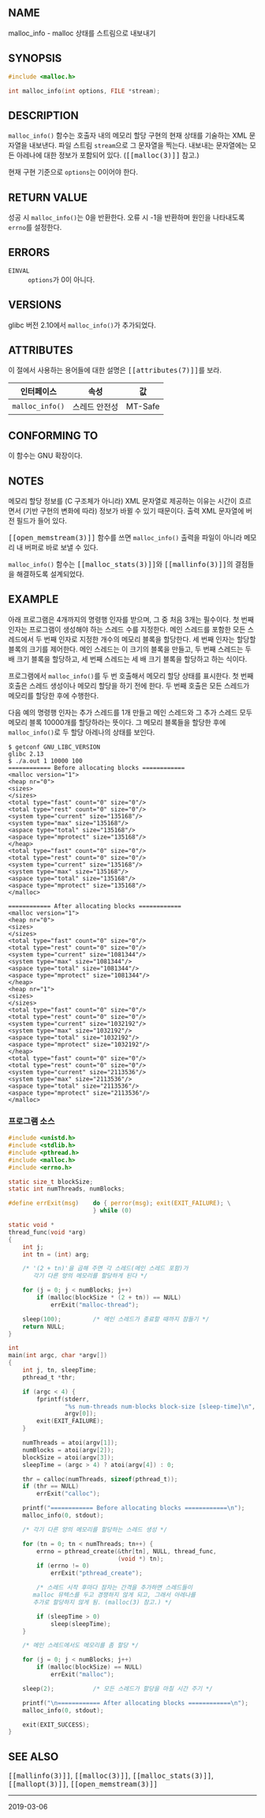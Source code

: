 ## NAME

malloc_info - malloc 상태를 스트림으로 내보내기

## SYNOPSIS

```c
#include <malloc.h>

int malloc_info(int options, FILE *stream);
```

## DESCRIPTION

`malloc_info()` 함수는 호출자 내의 메모리 할당 구현의 현재 상태를 기술하는 XML 문자열을 내보낸다. 파일 스트림 `stream`으로 그 문자열을 찍는다. 내보내는 문자열에는 모든 아레나에 대한 정보가 포함되어 있다. (<tt>[[malloc(3)]]</tt> 참고.)

현재 구현 기준으로 `options`는 0이어야 한다.

## RETURN VALUE

성공 시 `malloc_info()`는 0을 반환한다. 오류 시 -1을 반환하며 원인을 나타내도록 `errno`를 설정한다.

## ERRORS

<dl>
<dl><code>EINVAL</code></dt>
<dd><code>options</code>가 0이 아니다.</dd>
</dl>

## VERSIONS

glibc 버전 2.10에서 `malloc_info()`가 추가되었다.

## ATTRIBUTES

이 절에서 사용하는 용어들에 대한 설명은 <tt>[[attributes(7)]]</tt>를 보라.

| 인터페이스 | 속성 | 값 |
| --- | --- | --- |
| `malloc_info()` | 스레드 안전성 | MT-Safe |

## CONFORMING TO

이 함수는 GNU 확장이다.

## NOTES

메모리 할당 정보를 (C 구조체가 아니라) XML 문자열로 제공하는 이유는 시간이 흐르면서 (기반 구현의 변화에 따라) 정보가 바뀔 수 있기 때문이다. 출력 XML 문자열에 버전 필드가 들어 있다.

<tt>[[open_memstream(3)]]</tt> 함수를 쓰면 `malloc_info()` 출력을 파일이 아니라 메모리 내 버퍼로 바로 보낼 수 있다.

`malloc_info()` 함수는 <tt>[[malloc_stats(3)]]</tt>와 <tt>[[mallinfo(3)]]</tt>의 결점들을 해결하도록 설계되었다.

## EXAMPLE

아래 프로그램은 4개까지의 명령행 인자를 받으며, 그 중 처음 3개는 필수이다. 첫 번째 인자는 프로그램이 생성해야 하는 스레드 수를 지정한다. 메인 스레드를 포함한 모든 스레드에서 두 번째 인자로 지정한 개수의 메모리 블록을 할당한다. 세 번째 인자는 할당할 블록의 크기를 제어한다. 메인 스레드는 이 크기의 블록을 만들고, 두 번째 스레드는 두 배 크기 블록을 할당하고, 세 번째 스레드는 세 배 크기 블록을 할당하고 하는 식이다.

프로그램에서 `malloc_info()`를 두 번 호출해서 메모리 할당 상태를 표시한다. 첫 번째 호출은 스레드 생성이나 메모리 할당을 하기 전에 한다. 두 번째 호출은 모든 스레드가 메모리를 할당한 후에 수행한다.

다음 예의 명령행 인자는 추가 스레드를 1개 만들고 메인 스레드와 그 추가 스레드 모두 메모리 블록 10000개를 할당하라는 뜻이다. 그 메모리 블록들을 할당한 후에 `malloc_info()`로 두 할당 아레나의 상태를 보인다.

```
$ getconf GNU_LIBC_VERSION
glibc 2.13
$ ./a.out 1 10000 100
============ Before allocating blocks ============
<malloc version="1">
<heap nr="0">
<sizes>
</sizes>
<total type="fast" count="0" size="0"/>
<total type="rest" count="0" size="0"/>
<system type="current" size="135168"/>
<system type="max" size="135168"/>
<aspace type="total" size="135168"/>
<aspace type="mprotect" size="135168"/>
</heap>
<total type="fast" count="0" size="0"/>
<total type="rest" count="0" size="0"/>
<system type="current" size="135168"/>
<system type="max" size="135168"/>
<aspace type="total" size="135168"/>
<aspace type="mprotect" size="135168"/>
</malloc>

============ After allocating blocks ============
<malloc version="1">
<heap nr="0">
<sizes>
</sizes>
<total type="fast" count="0" size="0"/>
<total type="rest" count="0" size="0"/>
<system type="current" size="1081344"/>
<system type="max" size="1081344"/>
<aspace type="total" size="1081344"/>
<aspace type="mprotect" size="1081344"/>
</heap>
<heap nr="1">
<sizes>
</sizes>
<total type="fast" count="0" size="0"/>
<total type="rest" count="0" size="0"/>
<system type="current" size="1032192"/>
<system type="max" size="1032192"/>
<aspace type="total" size="1032192"/>
<aspace type="mprotect" size="1032192"/>
</heap>
<total type="fast" count="0" size="0"/>
<total type="rest" count="0" size="0"/>
<system type="current" size="2113536"/>
<system type="max" size="2113536"/>
<aspace type="total" size="2113536"/>
<aspace type="mprotect" size="2113536"/>
</malloc>
```

### 프로그램 소스

```c
#include <unistd.h>
#include <stdlib.h>
#include <pthread.h>
#include <malloc.h>
#include <errno.h>

static size_t blockSize;
static int numThreads, numBlocks;

#define errExit(msg)    do { perror(msg); exit(EXIT_FAILURE); \
                        } while (0)

static void *
thread_func(void *arg)
{
    int j;
    int tn = (int) arg;

    /* '(2 + tn)'을 곱해 주면 각 스레드(메인 스레드 포함)가
       각기 다른 양의 메모리를 할당하게 된다 */

    for (j = 0; j < numBlocks; j++)
        if (malloc(blockSize * (2 + tn)) == NULL)
            errExit("malloc-thread");

    sleep(100);         /* 메인 스레드가 종료할 때까지 잠들기 */
    return NULL;
}

int
main(int argc, char *argv[])
{
    int j, tn, sleepTime;
    pthread_t *thr;

    if (argc < 4) {
        fprintf(stderr,
                "%s num-threads num-blocks block-size [sleep-time]\n",
                argv[0]);
        exit(EXIT_FAILURE);
    }

    numThreads = atoi(argv[1]);
    numBlocks = atoi(argv[2]);
    blockSize = atoi(argv[3]);
    sleepTime = (argc > 4) ? atoi(argv[4]) : 0;

    thr = calloc(numThreads, sizeof(pthread_t));
    if (thr == NULL)
        errExit("calloc");

    printf("============ Before allocating blocks ============\n");
    malloc_info(0, stdout);

    /* 각기 다른 양의 메모리를 할당하는 스레드 생성 */

    for (tn = 0; tn < numThreads; tn++) {
        errno = pthread_create(&thr[tn], NULL, thread_func,
                               (void *) tn);
        if (errno != 0)
            errExit("pthread_create");

        /* 스레드 시작 후마다 잠자는 간격을 추가하면 스레드들이
	   malloc 뮤텍스를 두고 경쟁하지 않게 되고, 그래서 아레나를
	   추가로 할당하지 않게 됨. (malloc(3) 참고.) */

        if (sleepTime > 0)
            sleep(sleepTime);
    }

    /* 메인 스레드에서도 메모리를 좀 할당 */

    for (j = 0; j < numBlocks; j++)
        if (malloc(blockSize) == NULL)
            errExit("malloc");

    sleep(2);           /* 모든 스레드가 할당을 마칠 시간 주기 */

    printf("\n============ After allocating blocks ============\n");
    malloc_info(0, stdout);

    exit(EXIT_SUCCESS);
}
```

## SEE ALSO

<tt>[[mallinfo(3)]]</tt>, <tt>[[malloc(3)]]</tt>, <tt>[[malloc_stats(3)]]</tt>, <tt>[[mallopt(3)]]</tt>, <tt>[[open_memstream(3)]]</tt>

----

2019-03-06
